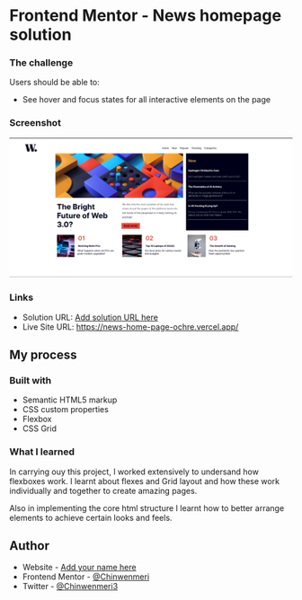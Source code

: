 # Frontend Mentor - News homepage solution


### The challenge

Users should be able to:
- See hover and focus states for all interactive elements on the page

### Screenshot

![](./solution-shot.png)



### Links

- Solution URL: [Add solution URL here](https://your-solution-url.com)
- Live Site URL: https://news-home-page-ochre.vercel.app/

## My process

### Built with

- Semantic HTML5 markup
- CSS custom properties
- Flexbox
- CSS Grid


### What I learned

In carrying ouy this project, I worked extensively to undersand how flexboxes work. I learnt about flexes and Grid layout and how these work individually and together to create amazing pages. 

Also in implementing the core html structure I learnt how to better arrange elements to achieve certain looks and feels. 



## Author

- Website - [Add your name here](https://www.your-site.com)
- Frontend Mentor - [@Chinwenmeri](https://www.frontendmentor.io/profile/Chinwenmeri)
- Twitter - [@Chinwenmeri3](https://x.com/Chinwenmeri3)

